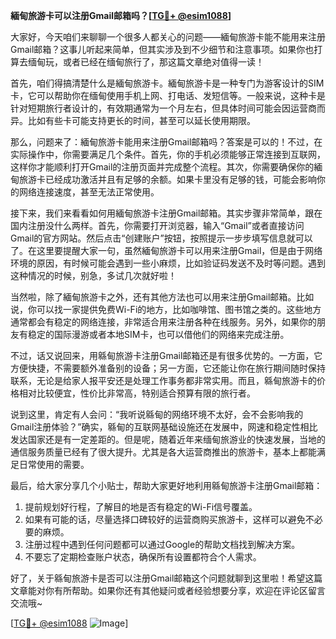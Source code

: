 **緬甸旅游卡可以注册Gmail邮箱吗？[[TG💪+ @esim1088](https://t.me/s/esim1088)]**

大家好，今天咱们来聊聊一个很多人都关心的问题——緬甸旅游卡能不能用来注册Gmail邮箱？这事儿听起来简单，但其实涉及到不少细节和注意事项。如果你也打算去缅甸玩，或者已经在缅甸旅行了，那这篇文章绝对值得一读！

首先，咱们得搞清楚什么是緬甸旅游卡。緬甸旅游卡是一种专门为游客设计的SIM卡，它可以帮助你在缅甸使用手机上网、打电话、发短信等。一般来说，这种卡是针对短期旅行者设计的，有效期通常为一个月左右，但具体时间可能会因运营商而异。比如有些卡可能支持更长的时间，甚至可以延长使用期限。

那么，问题来了：緬甸旅游卡能用来注册Gmail邮箱吗？答案是可以的！不过，在实际操作中，你需要满足几个条件。首先，你的手机必须能够正常连接到互联网，这样你才能顺利打开Gmail的注册页面并完成整个流程。其次，你需要确保你的緬甸旅游卡已经成功激活并且有足够的余额。如果卡里没有足够的钱，可能会影响你的网络连接速度，甚至无法正常使用。

接下来，我们来看看如何用緬甸旅游卡注册Gmail邮箱。其实步骤非常简单，跟在国内注册没什么两样。首先，你需要打开浏览器，输入“Gmail”或者直接访问Gmail的官方网站。然后点击“创建账户”按钮，按照提示一步步填写信息就可以了。在这里要提醒大家一句，虽然緬甸旅游卡可以用来注册Gmail，但是由于网络环境的原因，有时候可能会遇到一些小麻烦，比如验证码发送不及时等问题。遇到这种情况的时候，别急，多试几次就好啦！

当然啦，除了緬甸旅游卡之外，还有其他方法也可以用来注册Gmail邮箱。比如说，你可以找一家提供免费Wi-Fi的地方，比如咖啡馆、图书馆之类的。这些地方通常都会有稳定的网络连接，非常适合用来注册各种在线服务。另外，如果你的朋友有稳定的国际漫游或者本地SIM卡，也可以借他们的网络来完成注册。

不过，话又说回来，用緜甸旅游卡注册Gmail邮箱还是有很多优势的。一方面，它方便快捷，不需要额外准备别的设备；另一方面，它还能让你在旅行期间随时保持联系，无论是给家人报平安还是处理工作事务都非常实用。而且，緜甸旅游卡的价格相对比较便宜，性价比非常高，特别适合预算有限的旅行者。

说到这里，肯定有人会问：“我听说緜甸的网络环境不太好，会不会影响我的Gmail注册体验？”确实，緜甸的互联网基础设施还在发展中，网速和稳定性相比发达国家还是有一定差距的。但是呢，随着近年来缅甸旅游业的快速发展，当地的通信服务质量已经有了很大提升。尤其是各大运营商推出的旅游卡，基本上都能满足日常使用的需要。

最后，给大家分享几个小贴士，帮助大家更好地利用緜甸旅游卡注册Gmail邮箱：

1. 提前规划好行程，了解目的地是否有稳定的Wi-Fi信号覆盖。
2. 如果有可能的话，尽量选择口碑较好的运营商购买旅游卡，这样可以避免不必要的麻烦。
3. 注册过程中遇到任何问题都可以通过Google的帮助文档找到解决方案。
4. 不要忘了定期检查账户状态，确保所有设置都符合个人需求。

好了，关于緜甸旅游卡是否可以注册Gmail邮箱这个问题就聊到这里啦！希望这篇文章能对你有所帮助。如果你还有其他疑问或者经验想要分享，欢迎在评论区留言交流哦~ 

[[TG💪+ @esim1088](https://t.me/s/esim1088) ![Image](https://i.postimg.cc/4NQfJmqS/Snipaste-2025-05-13-00-14-12.png)]